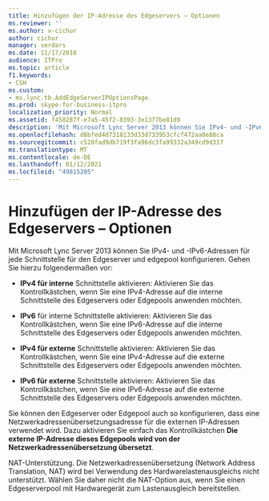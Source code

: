 ```yaml
---
title: Hinzufügen der IP-Adresse des Edgeservers – Optionen
ms.reviewer: ''
ms.author: v-cichur
author: cichur
manager: serdars
ms.date: 11/17/2018
audience: ITPro
ms.topic: article
f1.keywords:
- CSH
ms.custom:
- ms.lync.tb.AddEdgeServerIPOptionsPage
ms.prod: skype-for-business-itpro
localization_priority: Normal
ms.assetid: f458287f-e7a5-45f2-8393-3e1377be81d9
description: 'Mit Microsoft Lync Server 2013 können Sie IPv4- und -IPv6-Adressen für jede Schnittstelle für den Edgeserver und edgepool konfigurieren. Gehen Sie hierzu folgendermaßen vor:'
ms.openlocfilehash: d8bfed4d7318133d33d733953cfcf472aa0e88ca
ms.sourcegitcommit: c528fad9db719f3fa96dc3fa99332a349cd9d317
ms.translationtype: MT
ms.contentlocale: de-DE
ms.lasthandoff: 01/12/2021
ms.locfileid: "49815205"
---
```

# <a name="add-edge-server-ip-options"></a>Hinzufügen der IP-Adresse des Edgeservers – Optionen
 
Mit Microsoft Lync Server 2013 können Sie IPv4- und -IPv6-Adressen für jede Schnittstelle für den Edgeserver und edgepool konfigurieren. Gehen Sie hierzu folgendermaßen vor:
  
- **IPv4 für interne** Schnittstelle aktivieren: Aktivieren Sie das Kontrollkästchen, wenn Sie eine IPv4-Adresse auf die interne Schnittstelle des Edgeservers oder Edgepools anwenden möchten.
    
- **IPv6** für interne Schnittstelle aktivieren: Aktivieren Sie das Kontrollkästchen, wenn Sie eine IPv6-Adresse auf die interne Schnittstelle des Edgeservers oder Edgepools anwenden möchten.
    
- **IPv4 für externe** Schnittstelle aktivieren: Aktivieren Sie das Kontrollkästchen, wenn Sie eine IPv4-Adresse auf die externe Schnittstelle des Edgeservers oder Edgepools anwenden möchten.
    
- **IPv6 für externe** Schnittstelle aktivieren: Aktivieren Sie das Kontrollkästchen, wenn Sie eine IPv6-Adresse auf die externe Schnittstelle des Edgeservers oder Edgepools anwenden möchten.
    
Sie können den Edgeserver oder Edgepool auch so konfigurieren, dass eine Netzwerkadressenübersetzungsadresse für die externen IP-Adressen verwendet wird. Dazu aktivieren Sie einfach das Kontrollkästchen **Die externe IP-Adresse dieses Edgepools wird von der Netzwerkadressenübersetzung übersetzt**.
  
NAT-Unterstützung. Die Netzwerkadressenübersetzung (Network Address Translation, NAT) wird bei Verwendung des Hardwarelastenausgleichs nicht unterstützt. Wählen Sie daher nicht die NAT-Option aus, wenn Sie einen Edgeserverpool mit Hardwaregerät zum Lastenausgleich bereitstellen.
  

